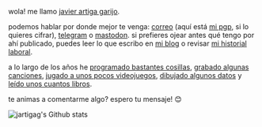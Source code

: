 wola! me llamo [javier artiga garijo](https://media-asgard.s3.eu-west-1.amazonaws.com/22/05/07/48cc7bc0-6e64-4f4c-8883-a9056ff2ce8b_carnet2sq.jpg).

podemos hablar por donde mejor te venga: [correo](javier@artiga.es) (aquí está [mi pgp](https://javier.artiga.es/javier.artiga.es-public.key.txt), si lo quieres cifrar), [telegram](https://t.me/jartigag) o [mastodon](https://mastodon.social/@jartigag).
si prefieres ojear antes qué tengo por ahí publicado, puedes leer lo que escribo en [mi blog](https://jartigag.blog/) o revisar [mi historial laboral](https://mnf.red/jartigag).

a lo largo de los años he [programado bastantes cosillas](https://javier.artiga.es/gh-repos), [grabado algunas canciones](https://javier.artiga.es/rec), [jugado a unos pocos videojuegos](https://fediverse.tv/c/steamdeck/video-playlists), [dibujado algunos datos](https://javier.artiga.es/dataviz) y [leído unos cuantos libros](https://lectura.social/user/jartigag).

te animas a comentarme algo? espero tu mensaje! 😊

![jartigag's Github stats](https://github-readme-stats.vercel.app/api?username=jartigag&show_icons=true&theme=transparent&hide_rank=true&hide_border=true&hide_title=true&include_all_commits=true)
